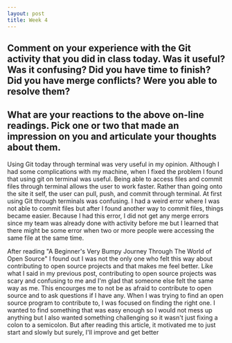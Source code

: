 ```yaml
---
layout: post
title: Week 4 
---
```

## Comment on your experience with the Git activity that you did in class today. Was it useful? Was it confusing? Did you have time to finish? Did you have merge conflicts? Were you able to resolve them?
## What are your reactions to the above on-line readings. Pick one or two that made an impression on you and articulate your thoughts about them.

Using Git today through terminal was very useful in my opinion. Although I had some complications with my machine, when I 
fixed the problem I found that using git on terminal was useful. Being able to access files and commit files through terminal 
allows the user to work faster. Rather than going onto the site it self, the user can pull, push, and commit through terminal. 
At first using Git through terminals was confusing. I had a weird error where I was not able to commit files but after I found
another way to commit files, things became easier. Because I had this error, I did not get any merge errors since my team was
already done with activity before me but I learned that there might be some error when two or more people were accessing the
same file at the same time.

After reading "A Beginner's Very Bumpy Journey Through The World of Open Source" I found out I was not the only one who felt
this way about contributing to open source projects and that makes me feel better. Like what I said in my previous post,
contributing to open source projects was scary and confusing to me and I'm glad that someone else felt the same way as me.
This encourges me to not be as afraid to contribute to open source and to ask questions if I have any. When I was trying to 
find an open source program to contribute to, I was focused on finding the right one. I wanted to find something that was 
easy enough so I would not mess up anything but I also wanted something challenging so it wasn't just fixing a colon to a
semicolon. But after reading this article, it motivated me to just start and slowly but surely, I'll improve and get better
